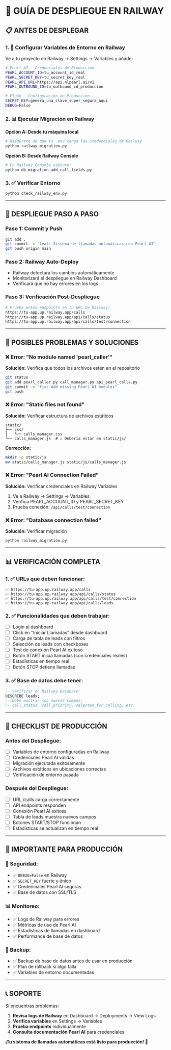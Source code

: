 # 🚄 GUÍA DE DESPLIEGUE EN RAILWAY

## 📋 **ANTES DE DESPLEGAR**

### **1. 🔧 Configurar Variables de Entorno en Railway**

Ve a tu proyecto en Railway → Settings → Variables y añade:

```bash
# Pearl AI - Credenciales de Producción
PEARL_ACCOUNT_ID=tu_account_id_real
PEARL_SECRET_KEY=tu_secret_key_real  
PEARL_API_URL=https://api.nlpearl.ai/v1
PEARL_OUTBOUND_ID=tu_outbound_id_produccion

# Flask - Configuración de Producción
SECRET_KEY=genera_una_clave_super_segura_aqui
DEBUG=False
```

### **2. 📊 Ejecutar Migración en Railway**

**Opción A: Desde tu máquina local**
```bash
# Asegúrate de que tu .env tenga las credenciales de Railway
python railway_migration.py
```

**Opción B: Desde Railway Console**
```bash
# En Railway Console ejecuta:
python db_migration_add_call_fields.py
```

### **3. ✅ Verificar Entorno**
```bash
python check_railway_env.py
```

---

## 🚀 **DESPLIEGUE PASO A PASO**

### **Paso 1: Commit y Push**
```bash
git add .
git commit -m "feat: Sistema de llamadas automáticas con Pearl AI"
git push origin main
```

### **Paso 2: Railway Auto-Deploy**
- Railway detectará los cambios automáticamente
- Monitorizará el despliegue en Railway Dashboard
- Verificará que no hay errores en los logs

### **Paso 3: Verificación Post-Despliegue**
```bash
# Prueba estos endpoints en tu URL de Railway:
https://tu-app.up.railway.app/calls
https://tu-app.up.railway.app/api/calls/status
https://tu-app.up.railway.app/api/calls/test/connection
```

---

## 🔧 **POSIBLES PROBLEMAS Y SOLUCIONES**

### **❌ Error: "No module named 'pearl_caller'"**
**Solución:** Verifica que todos los archivos estén en el repositorio
```bash
git status
git add pearl_caller.py call_manager.py api_pearl_calls.py
git commit -m "fix: Add missing Pearl AI modules"
git push
```

### **❌ Error: "Static files not found"**
**Solución:** Verificar estructura de archivos estáticos
```
static/
├── css/
│   └── calls_manager.css
└── calls_manager.js  # ⚠️ Debería estar en static/js/
```

**Corrección:**
```bash
mkdir -p static/js
mv static/calls_manager.js static/js/calls_manager.js
```

### **❌ Error: "Pearl AI Connection Failed"**
**Solución:** Verificar credenciales en Railway Variables
1. Ve a Railway → Settings → Variables
2. Verifica PEARL_ACCOUNT_ID y PEARL_SECRET_KEY
3. Prueba conexión: `/api/calls/test/connection`

### **❌ Error: "Database connection failed"**
**Solución:** Verificar migración
```bash
python railway_migration.py
```

---

## 📊 **VERIFICACIÓN COMPLETA**

### **1. ✅ URLs que deben funcionar:**
```
✅ https://tu-app.up.railway.app/calls
✅ https://tu-app.up.railway.app/api/calls/status  
✅ https://tu-app.up.railway.app/api/calls/test/connection
✅ https://tu-app.up.railway.app/api/calls/leads
```

### **2. ✅ Funcionalidades que deben trabajar:**
- [ ] Login al dashboard
- [ ] Click en "Iniciar Llamadas" desde dashboard
- [ ] Carga de tabla de leads con filtros
- [ ] Selección de leads con checkboxes
- [ ] Test de conexión Pearl AI exitoso
- [ ] Botón START inicia llamadas (con credenciales reales)
- [ ] Estadísticas en tiempo real
- [ ] Botón STOP detiene llamadas

### **3. ✅ Base de datos debe tener:**
```sql
-- Verificar en Railway Database:
DESCRIBE leads;
-- Debe mostrar los nuevos campos:
-- call_status, call_priority, selected_for_calling, etc.
```

---

## 🎯 **CHECKLIST DE PRODUCCIÓN**

### **Antes del Despliegue:**
- [ ] Variables de entorno configuradas en Railway
- [ ] Credenciales Pearl AI válidas 
- [ ] Migración ejecutada exitosamente
- [ ] Archivos estáticos en ubicaciones correctas
- [ ] Verificación de entorno pasada

### **Después del Despliegue:**
- [ ] URL /calls carga correctamente
- [ ] API endpoints responden
- [ ] Conexión Pearl AI exitosa
- [ ] Tabla de leads muestra nuevos campos
- [ ] Botones START/STOP funcionan
- [ ] Estadísticas se actualizan en tiempo real

---

## 🚨 **IMPORTANTE PARA PRODUCCIÓN**

### **🔐 Seguridad:**
- ✅ `DEBUG=False` en Railway
- ✅ `SECRET_KEY` fuerte y único
- ✅ Credenciales Pearl AI seguras
- ✅ Base de datos con SSL/TLS

### **📊 Monitoreo:**
- ✅ Logs de Railway para errores
- ✅ Métricas de uso de Pearl AI
- ✅ Estadísticas de llamadas en dashboard
- ✅ Performance de base de datos

### **🔄 Backup:**
- ✅ Backup de base de datos antes de usar en producción
- ✅ Plan de rollback si algo falla
- ✅ Variables de entorno documentadas

---

## 📞 **SOPORTE**

Si encuentras problemas:

1. **Revisa logs de Railway** en Dashboard → Deployments → View Logs
2. **Verifica variables** en Settings → Variables
3. **Prueba endpoints** individualmente
4. **Consulta documentación Pearl AI** para credenciales

**¡Tu sistema de llamadas automáticas está listo para producción! 🎉**
